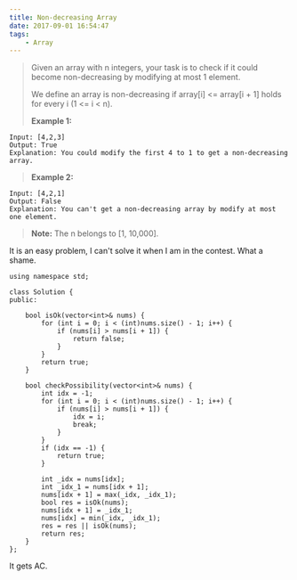 ```yaml
---
title: Non-decreasing Array
date: 2017-09-01 16:54:47
tags:
    - Array
---
```


> Given an array with n integers, your task is to check if it could become non-decreasing by modifying at most 1 element.
>
> We define an array is non-decreasing if array[i] <= array[i + 1] holds for every i (1 <= i < n).
>
> **Example 1:**
```
Input: [4,2,3]
Output: True
Explanation: You could modify the first 4 to 1 to get a non-decreasing array.
```
> **Example 2:**
```
Input: [4,2,1]
Output: False
Explanation: You can't get a non-decreasing array by modify at most one element.
```
> **Note:** The n belongs to [1, 10,000].

<!--more-->

It is an easy problem, I can't solve it when I am in the contest. What a shame.

```
using namespace std;

class Solution {
public:

    bool isOk(vector<int>& nums) {
        for (int i = 0; i < (int)nums.size() - 1; i++) {
            if (nums[i] > nums[i + 1]) {
                return false;
            }
        }
        return true;
    }

    bool checkPossibility(vector<int>& nums) {
        int idx = -1;
        for (int i = 0; i < (int)nums.size() - 1; i++) {
            if (nums[i] > nums[i + 1]) {
                idx = i;
                break;
            }
        }
        if (idx == -1) {
            return true;
        }

        int _idx = nums[idx];
        int _idx_1 = nums[idx + 1];
        nums[idx + 1] = max(_idx, _idx_1);
        bool res = isOk(nums);
        nums[idx + 1] = _idx_1;
        nums[idx] = min(_idx, _idx_1);
        res = res || isOk(nums);
        return res;
    }
};
```

It gets AC.
